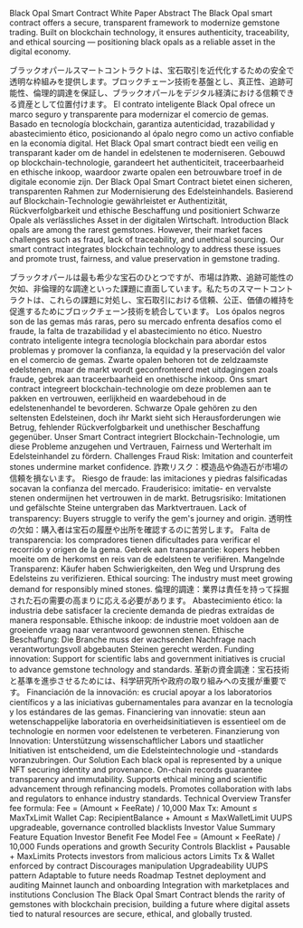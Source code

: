 Black Opal Smart Contract White Paper
Abstract
The Black Opal smart contract offers a secure, transparent framework to modernize gemstone trading. Built on blockchain technology, it ensures authenticity, traceability, and ethical sourcing — positioning black opals as a reliable asset in the digital economy.

ブラックオパールスマートコントラクトは、宝石取引を近代化するための安全で透明な枠組みを提供します。ブロックチェーン技術を基盤とし、真正性、追跡可能性、倫理的調達を保証し、ブラックオパールをデジタル経済における信頼できる資産として位置付けます。
El contrato inteligente Black Opal ofrece un marco seguro y transparente para modernizar el comercio de gemas. Basado en tecnología blockchain, garantiza autenticidad, trazabilidad y abastecimiento ético, posicionando al ópalo negro como un activo confiable en la economía digital.
Het Black Opal smart contract biedt een veilig en transparant kader om de handel in edelstenen te moderniseren. Gebouwd op blockchain-technologie, garandeert het authenticiteit, traceerbaarheid en ethische inkoop, waardoor zwarte opalen een betrouwbare troef in de digitale economie zijn.
Der Black Opal Smart Contract bietet einen sicheren, transparenten Rahmen zur Modernisierung des Edelsteinhandels. Basierend auf Blockchain-Technologie gewährleistet er Authentizität, Rückverfolgbarkeit und ethische Beschaffung und positioniert Schwarze Opale als verlässliches Asset in der digitalen Wirtschaft.
Introduction
Black opals are among the rarest gemstones. However, their market faces challenges such as fraud, lack of traceability, and unethical sourcing. Our smart contract integrates blockchain technology to address these issues and promote trust, fairness, and value preservation in gemstone trading.

ブラックオパールは最も希少な宝石のひとつですが、市場は詐欺、追跡可能性の欠如、非倫理的な調達といった課題に直面しています。私たちのスマートコントラクトは、これらの課題に対処し、宝石取引における信頼、公正、価値の維持を促進するためにブロックチェーン技術を統合しています。
Los ópalos negros son de las gemas más raras, pero su mercado enfrenta desafíos como el fraude, la falta de trazabilidad y el abastecimiento no ético. Nuestro contrato inteligente integra tecnología blockchain para abordar estos problemas y promover la confianza, la equidad y la preservación del valor en el comercio de gemas.
Zwarte opalen behoren tot de zeldzaamste edelstenen, maar de markt wordt geconfronteerd met uitdagingen zoals fraude, gebrek aan traceerbaarheid en onethische inkoop. Ons smart contract integreert blockchain-technologie om deze problemen aan te pakken en vertrouwen, eerlijkheid en waardebehoud in de edelstenenhandel te bevorderen.
Schwarze Opale gehören zu den seltensten Edelsteinen, doch ihr Markt sieht sich Herausforderungen wie Betrug, fehlender Rückverfolgbarkeit und unethischer Beschaffung gegenüber. Unser Smart Contract integriert Blockchain-Technologie, um diese Probleme anzugehen und Vertrauen, Fairness und Werterhalt im Edelsteinhandel zu fördern.
Challenges
Fraud Risk: Imitation and counterfeit stones undermine market confidence.
詐欺リスク：模造品や偽造石が市場の信頼を損ないます。
Riesgo de fraude: las imitaciones y piedras falsificadas socavan la confianza del mercado.
Frauderisico: imitatie- en vervalste stenen ondermijnen het vertrouwen in de markt.
Betrugsrisiko: Imitationen und gefälschte Steine untergraben das Marktvertrauen.
Lack of transparency: Buyers struggle to verify the gem's journey and origin.
透明性の欠如：購入者は宝石の履歴や出所を確認するのに苦労します。
Falta de transparencia: los compradores tienen dificultades para verificar el recorrido y origen de la gema.
Gebrek aan transparantie: kopers hebben moeite om de herkomst en reis van de edelsteen te verifiëren.
Mangelnde Transparenz: Käufer haben Schwierigkeiten, den Weg und Ursprung des Edelsteins zu verifizieren.
Ethical sourcing: The industry must meet growing demand for responsibly mined stones.
倫理的調達：業界は責任を持って採掘された石の需要の高まりに応える必要があります。
Abastecimiento ético: la industria debe satisfacer la creciente demanda de piedras extraídas de manera responsable.
Ethische inkoop: de industrie moet voldoen aan de groeiende vraag naar verantwoord gewonnen stenen.
Ethische Beschaffung: Die Branche muss der wachsenden Nachfrage nach verantwortungsvoll abgebauten Steinen gerecht werden.
Funding innovation: Support for scientific labs and government initiatives is crucial to advance gemstone technology and standards.
革新の資金調達：宝石技術と基準を進歩させるためには、科学研究所や政府の取り組みへの支援が重要です。
Financiación de la innovación: es crucial apoyar a los laboratorios científicos y a las iniciativas gubernamentales para avanzar en la tecnología y los estándares de las gemas.
Financiering van innovatie: steun aan wetenschappelijke laboratoria en overheidsinitiatieven is essentieel om de technologie en normen voor edelstenen te verbeteren.
Finanzierung von Innovation: Unterstützung wissenschaftlicher Labors und staatlicher Initiativen ist entscheidend, um die Edelsteintechnologie und -standards voranzubringen.
Our Solution
Each black opal is represented by a unique NFT securing identity and provenance.
On-chain records guarantee transparency and immutability.
Supports ethical mining and scientific advancement through refinancing models.
Promotes collaboration with labs and regulators to enhance industry standards.
Technical Overview
Transfer fee formula: Fee = (Amount × FeeRate) / 10,000
Max Tx: Amount ≤ MaxTxLimit
Wallet Cap: RecipientBalance + Amount ≤ MaxWalletLimit
UUPS upgradeable, governance controlled blacklists
Investor Value Summary
Feature	Equation	Investor Benefit
Fee Model	Fee = (Amount × FeeRate) / 10,000	Funds operations and growth
Security Controls	Blacklist + Pausable + MaxLimits	Protects investors from malicious actors
Limits	Tx & Wallet enforced by contract	Discourages manipulation
Upgradeability	UUPS pattern	Adaptable to future needs
Roadmap
Testnet deployment and auditing
Mainnet launch and onboarding
Integration with marketplaces and institutions
Conclusion
The Black Opal Smart Contract blends the rarity of gemstones with blockchain precision, building a future where digital assets tied to natural resources are secure, ethical, and globally trusted.
